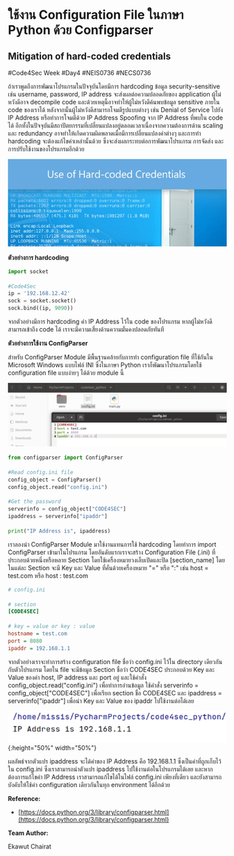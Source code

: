 # ใช้งาน Configuration File ในภาษา Python ด้วย Configparser
## Mitigation of hard-coded credentials

#Code4Sec Week #Day4 #NEIS0736 #NECS0736

ถ้าเราพูดถึงการพัฒนาโปรแกรมในปัจจุบันโดยมีการ hardcoding ข้อมูล security-sensitive เช่น username, password, IP address จะส่งผลต่อความปลอดภัยของ application ผู้ไม่หวังดีอาจ decompile code และด้วยเหตุนี้อาจทำให้ผู้ไม่หวังดีค้นพบข้อมูล sensitive ภายใน code ของเราได้ หลังจากนั้นผู้ไม่หวังดีสามารถโจมตีรูปแบบต่างๆ เช่น Denial of Service ไปยัง IP Address หรือทำการโจมตีด้วย IP Address Spoofing จาก IP Address ที่พบใน code ได้ อีกทั้งในปัจจุบันมีสถาปัตยกรรมที่เปลี่ยนแปลงอยู่ตลอดเวลาเนื่องจากความต้องการด้าน scaling และ redundancy อาจทำให้เกิดความผิดพลาดเมื่อมีการเปลี่ยนแปลงค่าต่างๆ และการทำ hardcoding จะต้องแก้ไขค่าเหล่านั้นด้วย ซึ่งจะส่งผลกระทบต่อการพัฒนาโปรแกรม การจัดส่ง และการปรับใช้งานของโปรแกรมอีกด้วย

![](img/configget_1.png)

**ตัวอย่างการ hardcoding**
``` python
import socket

#Code4Sec
ip = '192.168.12.42'
sock = socket.socket()
sock.bind((ip, 9090))
```
จากตัวอย่างมีการ hardcoding ค่า IP Address ไว้ใน code ของโปรแกรม หากผู้ไม่หวังดีสามารถเข้าถึง code ได้ เราจะมีความเสี่ยงด้านความมั่นคงปลอดภัยทันที

**ตัวอย่างการใช้งาน ConfigParser**

สำหรับ ConfigParser Module มีพื้นฐานคล้ายกับการทำ configuration file ที่ใช้กันใน Microsoft Windows แบบไฟล์ INI ซึ่งในภาษา Python เราก็พัฒนาโปรแกรมโดยใช้ configuration file แบบง่ายๆ ได้ด้วย module นี้ 

![](img/configget_2.png)

``` python
from configparser import ConfigParser

#Read config.ini file
config_object = ConfigParser()
config_object.read("config.ini")

#Get the password
serverinfo = config_object["CODE4SEC"]
ipaddress = serverinfo["ipaddr"]

print("IP Address is", ipaddress)
```
เราลองนำ ConfigParser Module มาใช้งานแทนการใช้ hardcoding โดยทำการ import ConfigParser เข้ามาในโปรแกรม โดยอันดับแรกเราจะสร้าง Configuration File (.ini) ที่ประกอบด้วยหนึ่งหรือหลาย Section โดยใช้เครื่องหมายวงเล็บเปิดและปิด [section_name] โดยในแต่ละ Section จะมี Key และ Value ที่คั่นด้วยเครื่องหมาย "=" หรือ ":" เช่น  host = test.com หรือ host : test.com

``` ini
# config.ini

# section
[CODE4SEC]

# key = value or key : value
hostname = test.com
port = 8080
ipaddr = 192.168.1.1
```

จากตัวอย่างเราจะทำการสร้าง configuration file ชื่อว่า config.ini ไว้ใน directory เดียวกันกับตัวโปรแกรม โดยใน file จะมีข้อมูล Section ชื่อว่า CODE4SEC ประกอบด้วย Key และ Value ของค่า host, IP address และ port อยู่ และใช้คำสั่ง config_object.read("config.ini") เพื่อทำการอ่านข้อมูล ใช้คำสั่ง serverinfo = config_object["CODE4SEC"] เพื่อเรียก section ชื่อ CODE4SEC และ ipaddress = serverinfo["ipaddr"] เพื่อนำ Key และ Value ของ ipaddr ไปใช้งานต่อได้เลย

![](img/configget_3.png){:height="50%" width="50%"}

ผลลัพธ์จากตัวแปร ipaddress จะได้ค่าของ IP Address คือ 192.168.1.1 ซึ่งเป็นค่าที่ถูกเก็บไว้ใน config.ini ซึ่งเราสามารถนำตัวแปร ipaddress ไปใช้งานต่อในโปรแกรมได้เลย และหากต้องการแก้ไขค่า IP Address เราสามารถแก้ไขได้ในไฟล์ config.ini เพียงที่เดียว และยังสามารถบังคับให้ใช้ค่า configuration เดียวกันในทุก environment ได้อีกด้วย

**Reference:**
* [https://docs.python.org/3/library/configparser.html](https://docs.python.org/3/library/configparser.html)

**Team Author:** 

Ekawut Chairat
